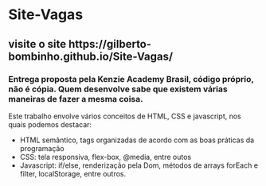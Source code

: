 # Site-Vagas

<h2>visite o site https://gilberto-bombinho.github.io/Site-Vagas/</h2>

<h3>
  Entrega proposta pela Kenzie Academy Brasil, código próprio, não é cópia. Quem
  desenvolve sabe que existem várias maneiras de fazer a mesma coisa.
</h3>

<p>
  Este trabalho envolve vários conceitos de HTML, CSS e javascript, nos quais
  podemos destacar:
</p>

<ul>
  <li>
    HTML semântico, tags organizadas de acordo com as boas práticas da
    programação
  </li>
  <li>CSS: tela responsiva, flex-box, @media, entre outos</li>
  <li>
    Javascript: if/else, renderização pela Dom, métodos de arrays forEach e
    filter, localStorage, entre outros.
  </li>
</ul>

